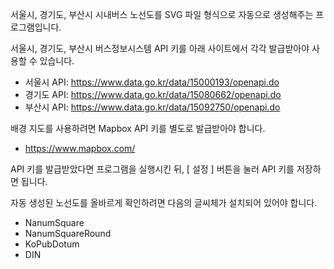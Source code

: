 서울시, 경기도, 부산시 시내버스 노선도를 SVG 파일 형식으로 자동으로 생성해주는 프로그램입니다.

서울시, 경기도, 부산시 버스정보시스템 API 키를 아래 사이트에서 각각 발급받아야 사용할 수 있습니다.
 * 서울시 API: https://www.data.go.kr/data/15000193/openapi.do
 * 경기도 API: https://www.data.go.kr/data/15080662/openapi.do
 * 부산시 API: https://www.data.go.kr/data/15092750/openapi.do

배경 지도를 사용하려면 Mapbox API 키를 별도로 발급받아야 합니다.
 * https://www.mapbox.com/

API 키를 발급받았다면 프로그램을 실행시킨 뒤, [ 설정 ] 버튼을 눌러 API 키를 저장하면 됩니다.

자동 생성된 노선도를 올바르게 확인하려면 다음의 글씨체가 설치되어 있어야 합니다.
 * NanumSquare
 * NanumSquareRound
 * KoPubDotum
 * DIN